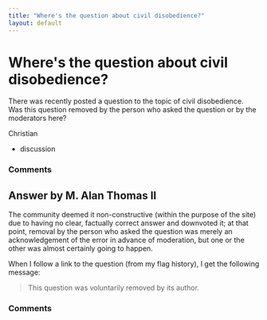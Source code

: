 ```yaml
---
title: "Where's the question about civil disobedience?"
layout: default
---
```

Where's the question about civil disobedience?
=====================
There was recently posted a question to the topic of civil disobedience.
Was this question removed by the person who asked the question or by the
moderators here?

Christian

<ul class="tags"><li class="tag">discussion</li></ul>

### Comments ###


Answer by M. Alan Thomas II
----------------
The community deemed it non-constructive (within the purpose of the
site) due to having no clear, factually correct answer and downvoted it;
at that point, removal by the person who asked the question was merely
an acknowledgement of the error in advance of moderation, but one or the
other was almost certainly going to happen.

When I follow a link to the question (from my flag history), I get the
following message:

> This question was voluntarily removed by its author.

### Comments ###

